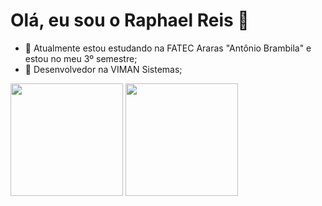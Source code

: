 <h1>Olá, eu sou o Raphael Reis 👋</h1> 

<!--
**Raphael0305/Raphael0305** is a ✨ _special_ ✨ repository because its `README.md` (this file) appears on your GitHub profile.
-->

- 🌱 Atualmente estou estudando na FATEC Araras "Antônio Brambila" e estou no meu 3º semestre;
- 🔭 Desenvolvedor na VIMAN Sistemas;

<div>
  <img height="180px" src="https://github-readme-stats.vercel.app/api?username=Rapha-Reiis&show_icons=true&theme=radical">
  <img height="180px" src="https://github-readme-stats.vercel.app/api/top-langs/?username=Rapha-Reiis&layout=compact&theme=radical">
</div>
